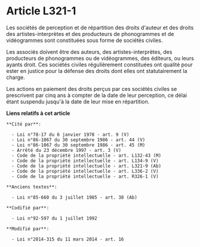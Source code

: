 # Article L321-1

Les sociétés de perception et de répartition des droits d'auteur et des droits des artistes-interprètes et des producteurs de
phonogrammes et de vidéogrammes sont constituées sous forme de sociétés civiles. 

Les associés doivent être des auteurs, des artistes-interprètes, des producteurs de phonogrammes ou de vidéogrammes, des
éditeurs, ou leurs ayants droit. Ces sociétés civiles régulièrement constituées ont qualité pour ester en justice pour la
défense des droits dont elles ont statutairement la charge. 

Les actions en paiement des droits perçus par ces sociétés civiles se prescrivent par cinq ans à compter de la date de leur
perception, ce délai étant suspendu jusqu'à la date de leur mise en répartition.

**Liens relatifs à cet article**

	**Cité par**:

	  - Loi n°78-17 du 6 janvier 1978 - art. 9 (V)
	  - Loi n°86-1067 du 30 septembre 1986 - art. 44 (V)
	  - Loi n°86-1067 du 30 septembre 1986 - art. 45 (M)
	  - Arrêté du 23 décembre 1997 - art. 3 (V)
	  - Code de la propriété intellectuelle - art. L132-43 (M)
	  - Code de la propriété intellectuelle - art. L134-9 (V)
	  - Code de la propriété intellectuelle - art. L321-9 (Ab)
	  - Code de la propriété intellectuelle - art. L336-2 (V)
	  - Code de la propriété intellectuelle - art. R326-1 (V)

	**Anciens textes**:

	  - Loi n°85-660 du 3 juillet 1985 - art. 38 (Ab)

	**Codifié par**:

	  - Loi n°92-597 du 1 juillet 1992

	**Modifié par**:

	  - Loi n°2014-315 du 11 mars 2014 - art. 16
